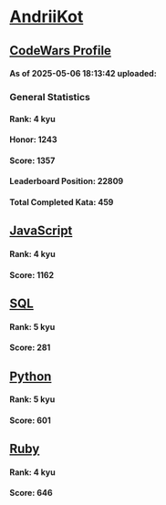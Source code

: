 # [AndriiKot](https://www.codewars.com/users/AndriiKot)

## [CodeWars Profile](https://www.codewars.com/users/AndriiKot)

#### As of 2025-05-06 18:13:42 uploaded:

### General Statistics

#### Rank: 4 kyu

#### Honor: 1243

#### Score: 1357

#### Leaderboard Position: 22809

#### Total Completed Kata: 459



## [JavaScript](https://github.com/AndriiKot/JavaScript__CodeWars)

#### Rank: 4 kyu

#### Score: 1162


## [SQL](https://github.com/AndriiKot/SQL__CodeWars)

#### Rank: 5 kyu

#### Score: 281


## [Python](https://github.com/AndriiKot/Python__CodeWars)

#### Rank: 5 kyu

#### Score: 601


## [Ruby](https://github.com/AndriiKot/Ruby__CodeWars)

#### Rank: 4 kyu

#### Score: 646

